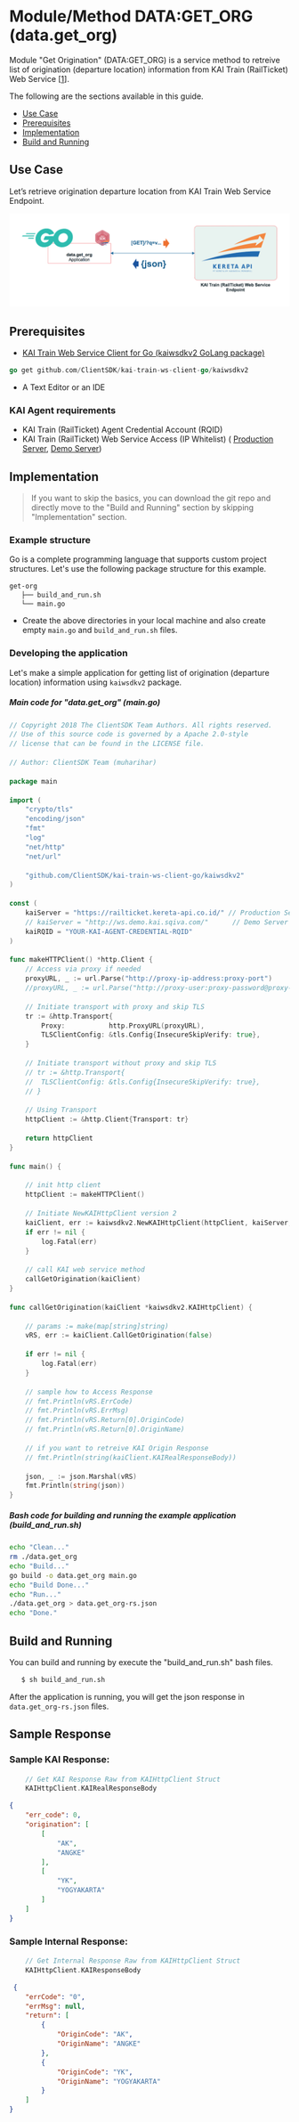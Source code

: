 # Module/Method DATA:GET_ORG (data.get_org)

Module "Get Origination" (DATA:GET_ORG) is a service method to retreive list of origination (departure location) information from KAI Train (RailTicket) Web Service [[1](https://railticket.kereta-api.co.id/)].

The following are the sections available in this guide.

- [Use Case](#use-case)
- [Prerequisites](#prerequisites)
- [Implementation](#implementation)
- [Build and Running](#build-and-running)

## Use Case
Let’s retrieve origination departure location from KAI Train Web Service Endpoint.

![Get Origination Diagram](images/data.get_org.png "Get Origination Diagram")


## Prerequisites

- [KAI Train Web Service Client for Go (kaiwsdkv2 GoLang package) ](https://github.com/ClientSDK/kai-train-ws-client-go)

```Go
go get github.com/ClientSDK/kai-train-ws-client-go/kaiwsdkv2
```

- A Text Editor or an IDE

### KAI Agent requirements
- KAI Train (RailTicket) Agent Credential Account (RQID)
- KAI Train (RailTicket) Web Service Access (IP Whitelist) ( [Production Server](https://railticket.kereta-api.co.id), [Demo Server](http://ws.demo.kai.sqiva.com))

## Implementation

> If you want to skip the basics, you can download the git repo and directly move to the "Build and Running" section by skipping  "Implementation" section.

### Example structure

Go is a complete programming language that supports custom project structures. Let's use the following package structure for this example.

```
get-org
   ├── build_and_run.sh
   └── main.go
```

- Create the above directories in your local machine and also create empty `main.go` and `build_and_run.sh` files.


### Developing the application

Let's make a simple application for getting list of origination (departure location) information using `kaiwsdkv2` package. 

##### Main code for "data.get_org" (main.go)
```go
// Copyright 2018 The ClientSDK Team Authors. All rights reserved.
// Use of this source code is governed by a Apache 2.0-style
// license that can be found in the LICENSE file.

// Author: ClientSDK Team (muharihar)

package main

import (
	"crypto/tls"
	"encoding/json"
	"fmt"
	"log"
	"net/http"
	"net/url"

	"github.com/ClientSDK/kai-train-ws-client-go/kaiwsdkv2"
)

const (
	kaiServer = "https://railticket.kereta-api.co.id/" // Production Server
	// kaiServer = "http://ws.demo.kai.sqiva.com/"		// Demo Server
	kaiRQID = "YOUR-KAI-AGENT-CREDENTIAL-RQID"
)

func makeHTTPClient() *http.Client {
	// Access via proxy if needed
	proxyURL, _ := url.Parse("http://proxy-ip-address:proxy-port")
	//proxyURL, _ := url.Parse("http://proxy-user:proxy-password@proxy-ip-address:proxy-port")

	// Initiate transport with proxy and skip TLS
	tr := &http.Transport{
		Proxy:           http.ProxyURL(proxyURL),
		TLSClientConfig: &tls.Config{InsecureSkipVerify: true},
	}

	// Initiate transport without proxy and skip TLS
	// tr := &http.Transport{
	//	TLSClientConfig: &tls.Config{InsecureSkipVerify: true},
	// }

	// Using Transport
	httpClient := &http.Client{Transport: tr}

	return httpClient
}

func main() {

	// init http client
	httpClient := makeHTTPClient()

	// Initiate NewKAIHttpClient version 2
	kaiClient, err := kaiwsdkv2.NewKAIHttpClient(httpClient, kaiServer, kaiRQID)
	if err != nil {
		log.Fatal(err)
	}

	// call KAI web service method
	callGetOrigination(kaiClient)
}

func callGetOrigination(kaiClient *kaiwsdkv2.KAIHttpClient) {

	// params := make(map[string]string)
	vRS, err := kaiClient.CallGetOrigination(false)

	if err != nil {
		log.Fatal(err)
	}

	// sample how to Access Response
	// fmt.Println(vRS.ErrCode)
	// fmt.Println(vRS.ErrMsg)
	// fmt.Println(vRS.Return[0].OriginCode)
	// fmt.Println(vRS.Return[0].OriginName)

	// if you want to retreive KAI Origin Response
	// fmt.Println(string(kaiClient.KAIRealResponseBody))

	json, _ := json.Marshal(vRS)
	fmt.Println(string(json))
}

```

##### Bash code for building and running the example application (build_and_run.sh)
```bash
echo "Clean..."
rm ./data.get_org
echo "Build..."
go build -o data.get_org main.go 
echo "Build Done..."
echo "Run..."
./data.get_org > data.get_org-rs.json
echo "Done."

```


## Build and Running

You can build and running by execute the "build_and_run.sh" bash files. 

```bash
   $ sh build_and_run.sh 
```

After the application is running, you will get the json response in `data.get_org-rs.json` files.

## Sample Response

### Sample KAI Response:

```go
    // Get KAI Response Raw from KAIHttpClient Struct 
    KAIHttpClient.KAIRealResponseBody
```

```json
{
    "err_code": 0,
    "origination": [
        [
            "AK",
            "ANGKE"
        ],
        [
            "YK",
            "YOGYAKARTA"
        ]
    ]
}
```

### Sample Internal Response:

```go
    // Get Internal Response Raw from KAIHttpClient Struct 
    KAIHttpClient.KAIResponseBody
```

```json
 {
    "errCode": "0",
    "errMsg": null,
    "return": [
        {
            "OriginCode": "AK",
            "OriginName": "ANGKE"
        },
        {
            "OriginCode": "YK",
            "OriginName": "YOGYAKARTA"
        }
    ]
}
```